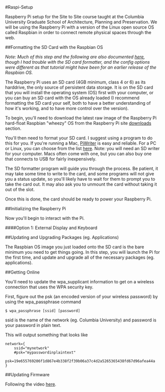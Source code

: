 #Raspi-Setup

Raspberry Pi setup for the Site to Site course taught at the Columbia University Graduate School of Architecture, Planning and Preservation. We will be using the Raspberry Pi with a version of the Linux open source OS called Raspbian in order to connect remote physical spaces through the web.

##Formatting the SD Card with the Raspbian OS

_Note: Much of this step and the following are also documented [here](http://lifehacker.com/5976912/a-beginners-guide-to-diying-with-the-raspberry-pi), though I had trouble with the SD card formatter, and the config options were different as that tutorial might have been for an earlier release of the Raspbian OS._

The Raspberry Pi uses an SD card (4GB minimum, class 4 or 6) as its harddrive, the only source of persistent data storage. It is on the SD card that you will install the operating system (OS) first with your computer, or you can buy an SD card with the OS already loaded (I recommend formatting the SD card your self, both to have a better understanding of how it's working, and to have more control over the version).

To begin, you'll need to download the latest raw image of the Raspberry Pi hard-float Raspbian "wheezy" OS from the Raspberry Pi site [downloads](http://www.raspberrypi.org/downloads) section.

You'll then need to format your SD card. I suggest using a program to do this for you. If you're running a Mac, [PiWriter](http://sourceforge.net/projects/piwriter/) is easy and reliable. For a PC or Linux, you can choose from the list [here](http://elinux.org/RPi_Easy_SD_Card_Setup#Create_your_own). Note: you will need an SD writer for your computer. Macs often come with one, but you can also buy one that connects to USB for fairly inexpensively.

The SD formatter program will guide you through the process. Be patient, it may take some time to write to the card, and some programs will not give you a status update, so you'll likely have to wait for them to prompt you to take the card out. It may also ask you to unmount the card without taking it out of the slot.

Once this is done, the card should be ready to power your Raspberry Pi.

##Initializing the Raspberry Pi

Now you'll begin to interact with the Pi. 

####Option 1: External Display and Keyboard


##Updating and Upgrading Packages (eg. Applications)

The Raspbian OS image you just loaded onto the SD card is the bare minimum you need to get things going. In this step, you will launch the Pi for the first time, and update and upgrade all of the necessary packages (eg. applications).





##Getting Online

You'll need to update the wpa_supplicant information to get on a wireless connection that uses the WPA security key.

First, figure out the psk (an encoded version of your wireless password) by using the wpa_passphrase command

	$ wpa_passphrase [ssid] [password]

ssid is the name of the network (eg. Columbia University) and password is your password in plain text.

This will output something that looks like

	network={
		ssid="mynetwork"
		#psk="mypasswordinplaintext"
		psk=19e655769206f1d867e4b338f2f39b06a37c4d2a5265365438fd67d96afea44a
	}
  

  
##Updating Firmware

Following the video [here](https://www.youtube.com/watch?v=Vwrxep7oB24).